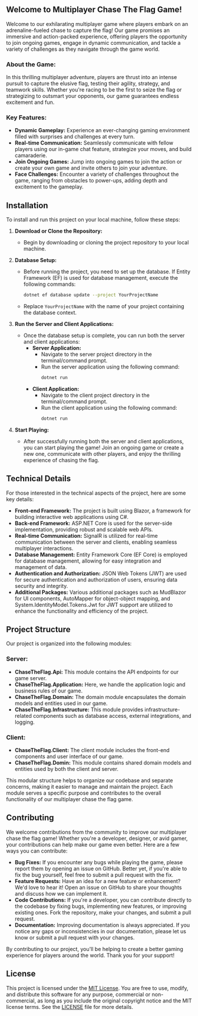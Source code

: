 ## Welcome to Multiplayer Chase The Flag Game!

Welcome to our exhilarating multiplayer game where players embark on an adrenaline-fueled chase to capture the flag! Our game promises an immersive and action-packed experience, offering players the opportunity to join ongoing games, engage in dynamic communication, and tackle a variety of challenges as they navigate through the game world.

### About the Game:
In this thrilling multiplayer adventure, players are thrust into an intense pursuit to capture the elusive flag, testing their agility, strategy, and teamwork skills. Whether you're racing to be the first to seize the flag or strategizing to outsmart your opponents, our game guarantees endless excitement and fun.

### Key Features:
- **Dynamic Gameplay:** Experience an ever-changing gaming environment filled with surprises and challenges at every turn.
- **Real-time Communication:** Seamlessly communicate with fellow players using our in-game chat feature, strategize your moves, and build camaraderie.
- **Join Ongoing Games:** Jump into ongoing games to join the action or create your own game and invite others to join your adventure.
- **Face Challenges:** Encounter a variety of challenges throughout the game, ranging from obstacles to power-ups, adding depth and excitement to the gameplay.

## Installation

To install and run this project on your local machine, follow these steps:

1. **Download or Clone the Repository:**
   - Begin by downloading or cloning the project repository to your local machine.

2. **Database Setup:**
   - Before running the project, you need to set up the database. If Entity Framework (EF) is used for database management, execute the following commands:
     ```bash
     dotnet ef database update --project YourProjectName
     ```
   - Replace `YourProjectName` with the name of your project containing the database context.

3. **Run the Server and Client Applications:**
   - Once the database setup is complete, you can run both the server and client applications:
     - **Server Application:**
       - Navigate to the server project directory in the terminal/command prompt.
       - Run the server application using the following command:
         ```bash
         dotnet run
         ```
     - **Client Application:**
       - Navigate to the client project directory in the terminal/command prompt.
       - Run the client application using the following command:
         ```bash
         dotnet run
         ```

4. **Start Playing:**
   - After successfully running both the server and client applications, you can start playing the game! Join an ongoing game or create a new one, communicate with other players, and enjoy the thrilling experience of chasing the flag.

## Technical Details

For those interested in the technical aspects of the project, here are some key details:

- **Front-end Framework:** The project is built using Blazor, a framework for building interactive web applications using C#.
- **Back-end Framework:** ASP.NET Core is used for the server-side implementation, providing robust and scalable web APIs.
- **Real-time Communication:** SignalR is utilized for real-time communication between the server and clients, enabling seamless multiplayer interactions.
- **Database Management:** Entity Framework Core (EF Core) is employed for database management, allowing for easy integration and management of data.
- **Authentication and Authorization:** JSON Web Tokens (JWT) are used for secure authentication and authorization of users, ensuring data security and integrity.
- **Additional Packages:** Various additional packages such as MudBlazor for UI components, AutoMapper for object-object mapping, and System.IdentityModel.Tokens.Jwt for JWT support are utilized to enhance the functionality and efficiency of the project.

## Project Structure

Our project is organized into the following modules:

### Server:
- **ChaseTheFlag.Api:** This module contains the API endpoints for our game server.
- **ChaseTheFlag.Application:** Here, we handle the application logic and business rules of our game.
- **ChaseTheFlag.Domain:** The domain module encapsulates the domain models and entities used in our game.
- **ChaseTheFlag.Infrastructure:** This module provides infrastructure-related components such as database access, external integrations, and logging.

### Client:
- **ChaseTheFlag.Client:** The client module includes the front-end components and user interface of our game.
- **ChaseTheFlag.Domin:** This module contains shared domain models and entities used by both the client and server.

This modular structure helps to organize our codebase and separate concerns, making it easier to manage and maintain the project. Each module serves a specific purpose and contributes to the overall functionality of our multiplayer chase the flag game.

## Contributing

We welcome contributions from the community to improve our multiplayer chase the flag game! Whether you're a developer, designer, or avid gamer, your contributions can help make our game even better. Here are a few ways you can contribute:

- **Bug Fixes:** If you encounter any bugs while playing the game, please report them by opening an issue on GitHub. Better yet, if you're able to fix the bug yourself, feel free to submit a pull request with the fix.
- **Feature Requests:** Have an idea for a new feature or enhancement? We'd love to hear it! Open an issue on GitHub to share your thoughts and discuss how we can implement it.
- **Code Contributions:** If you're a developer, you can contribute directly to the codebase by fixing bugs, implementing new features, or improving existing ones. Fork the repository, make your changes, and submit a pull request.
- **Documentation:** Improving documentation is always appreciated. If you notice any gaps or inconsistencies in our documentation, please let us know or submit a pull request with your changes.

By contributing to our project, you'll be helping to create a better gaming experience for players around the world. Thank you for your support!

## License

This project is licensed under the [MIT License](LICENSE). You are free to use, modify, and distribute this software for any purpose, commercial or non-commercial, as long as you include the original copyright notice and the MIT license terms. See the [LICENSE](LICENSE) file for more details.
